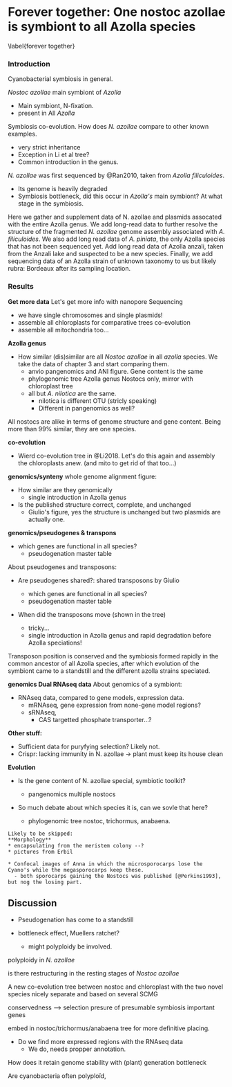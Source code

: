 # Forever together: One nostoc azollae is symbiont to all Azolla species
\label{forever together}

### Introduction
Cyanobacterial symbiosis in general.

_Nostoc azollae_ main symbiont of _Azolla_
 * Main symbiont, N-fixation.
 * present in All _Azolla_

Symbiosis co-evolution. How does _N. azollae_ compare to other known examples.
 * very strict inheritance
 * Exception in Li et al tree?
 * Common introduction in the genus.

_N. azollae_ was first sequenced by @Ran2010, taken from _Azolla filiculoides_.
 * Its genome is heavily degraded
 * Symbiosis bottleneck, did this occur in _Azolla's_  main symbiont? At what stage in the symbiosis.

Here we gather and supplement data of N. azollae and plasmids assocated with the entire Azolla genus.
We add long-read data to further resolve the structure of the fragmented _N. azollae_ genome assembly associated with _A. filiculoides_.
We also add long read data of _A. piniata_, the only Azolla species that has not been sequenced yet.
Add long read data of Azolla anzali, taken from the Anzali lake and suspected to be a new species.
Finally, we add sequencing data of an Azolla strain of unknown taxonomy to us but likely rubra: Bordeaux after its sampling location.

### Results
**Get more data**
Let's get more info with nanopore Sequencing
 * we have single chromosomes and single plasmids!
 * assemble all chloroplasts for comparative trees co-evolution
 * assemble all mitochondria too...

**Azolla genus**
* How similar (dis)similar are all *Nostoc azollae* in all *azolla* species. We take the data of chapter 3 and start comparing them.
    - anvio pangenomics and ANI figure. Gene content is the same
    - phylogenomic tree Azolla genus Nostocs only, mirror with chloroplast tree
    - all but _A. nilotica_ are the same.
      - nilotica is different OTU (stricly speaking)
      - Different in pangenomics as well?

All nostocs are alike in terms of genome structure and gene content. Being more than 99% similar, they are one species.  

**co-evolution**
* Wierd co-evolution tree in @Li2018. Let's do this again and assembly the chloroplasts anew. (and mito to get rid of that too...)

**genomics/synteny**
whole genome alignment figure:
* How similar are they genomically
   - single introduction in Azolla genus
* Is the published structure correct, complete, and unchanged
   - Giulio's figure, yes the structure is unchanged but two plasmids are actually one.

**genomics/pseudogenes & transpons**
* which genes are functional in all species?
   - pseudogenation master table

About pseudogenes and transposons:
* Are pseudogenes shared?: shared transposons by Giulio
  - which genes are functional in all species?
  - pseudogenation master table

* When did the transposons move (shown in the tree)
   - tricky...
   - single introduction in Azolla genus and rapid degradation before Azolla speciations!

Transposon position is conserved and the symbiosis formed rapidly in the common ancestor of all Azolla species, after which evolution of the symbiont came to a standstill and the different azolla strains speciated.

**genomics Dual RNAseq data**
About genomics of a symbiont:
* RNAseq data, compared to gene models, expression data.
   - mRNAseq, gene expression from none-gene model regions?
   - sRNAseq,
     - CAS targetted phosphate transporter...?

**Other stuff:**
* Sufficient data for puryfying selection? Likely not.
* Crispr: lacking immunity in N. azollae -> plant must keep its house clean

**Evolution**
* Is the gene content of N. azollae special, symbiotic toolkit?
   - pangenomics multiple nostocs

* So much debate about which species it is, can we sovle that here?
   - phylogenomic tree nostoc, trichormus, anabaena.

```
Likely to be skipped:
**Morphology**
* encapsulating from the meristem colony --?
* pictures from Erbil

* Confocal images of Anna in which the microsporocarps lose the Cyano's while the megasporocarps keep these.
  - both sporocarps gaining the Nostocs was published [@Perkins1993], but nog the losing part.
```

## Discussion
* Pseudogenation has come to a standstill

* bottleneck effect, Muellers ratchet?
   - might polyploidy be involved.

polyploidy in *N. azollae*

is there restructuring in the resting stages of *Nostoc azollae*

A new co-evolution tree between nostoc and chloroplast with the two novel species nicely separate and based on several SCMG

conservedness --> selection presure of presumable symbiosis important genes

embed in nostoc/trichormus/anabaena tree for more definitive placing.

* Do we find more expressed regions with the RNAseq data
   - We do, needs propper annotation.

How does it retain genome stability with (plant) generation bottleneck

Are cyanobacteria often polyploïd,  
